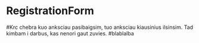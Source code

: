 # RegistrationForm

#Krc chebra kuo anksciau pasibaigsim, tuo anksciau kiausinius ilsinsim. Tad kimbam i darbus, kas nenori gaut zuvies.
#blablalba